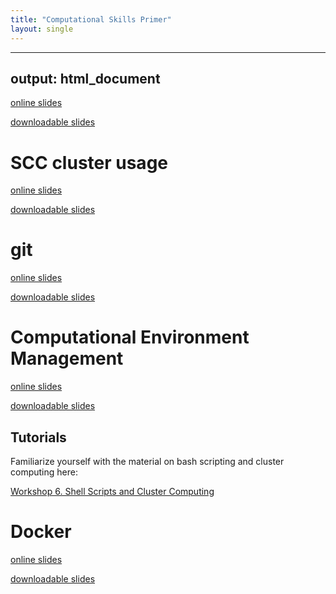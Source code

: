 ```yaml
---
title: "Computational Skills Primer"
layout: single
---
```


---
output: html_document
---

[online slides](https://docs.google.com/presentation/d/1FbAWxSftB0tWXEKVv17yU6luyYoJ4PlQsx8qsz6kDHE/edit?usp=sharing)

[downloadable slides](https://docs.google.com/presentation/d/1FbAWxSftB0tWXEKVv17yU6luyYoJ4PlQsx8qsz6kDHE/export/pptx)

# SCC cluster usage
[online slides](https://docs.google.com/presentation/d/1maCjOOKx1lDkDjYZVwP09ZOs8VFROM7FpzubACl1IgU/present?usp=sharing)

[downloadable slides](https://docs.google.com/presentation/d/1maCjOOKx1lDkDjYZVwP09ZOs8VFROM7FpzubACl1IgU/export/pptx)

# git
[online slides](https://docs.google.com/presentation/d/17a8OwDCTyIhzgNgsJkEBWzEu2CPm9x3QKy9ZHR5tyxA/present?usp=sharing)

[downloadable slides](https://docs.google.com/presentation/d/17a8OwDCTyIhzgNgsJkEBWzEu2CPm9x3QKy9ZHR5tyxA/export/pptx)

# Computational Environment Management
[online slides](https://docs.google.com/presentation/d/1daf_StRgrXxGQ8LYoY7qVWhXSUd-H5-dNeDmSAKN0RA/present?usp=sharing)

[downloadable slides](https://docs.google.com/presentation/d/1daf_StRgrXxGQ8LYoY7qVWhXSUd-H5-dNeDmSAKN0RA/export/pptx)

## Tutorials

Familiarize yourself with the material on bash scripting and cluster computing here:

[Workshop 6. Shell Scripts and Cluster Computing](http://foundations-in-computational-skills.readthedocs.io/en/latest/content/workshops/06_cluster_computing/06_cluster_computing.html)

# Docker
[online slides](https://docs.google.com/presentation/d/1zEVd93m51Ukp5a1N3dd0D5HayHgPfdZrKlY3tgrH64o/present?usp=sharing)

[downloadable slides](https://docs.google.com/presentation/d/1zEVd93m51Ukp5a1N3dd0D5HayHgPfdZrKlY3tgrH64o/export/pptx)